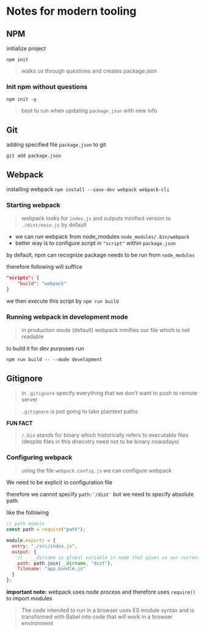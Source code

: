 # Notes for modern tooling

## NPM 

initialize project 

`npm init`

> walks us through questions and creates package.json

### Init npm without questions

`npm init -y`

> best tu run when updating `package.json` with new info

## Git

adding specified file `package.json` to git

`git add package.json`

## Webpack

installing webpack 
`npm install --save-dev webpack webpack-cli`

### Starting webpack 

> webpack looks for `index.js` and outputs minified version to `./dist/main.js` by default

* we can run webpack from node_modules `node_modules/.bin/webpack`
* better way is to configure script in `"script"` within `package.json` 

by default, npm can recognize package needs to be run from `node_modules`

therefore following will suffice
```JSON
"scripts": {
    "build": "webpack"
}
```

we then execute this script by `npm run build`

### Running webpack in development mode
> in production mode (default) webpack minifies our file which is not readable 

to build it for dev purposes run

`npm run build -- --mode development`

## Gitignore

> in `.gitignore` specify everything that we don't want to push to remote server 

> `.gitignore` is just going to take plaintext paths


**FUN FACT**
> `/.bin` stands for binary which historically refers to executable files 
> (despite files in this direcotry need not to be binary nowadays)


### Configuring webpack 

> using the file `webpack.config.js` we can configure webpack

We need to be explicit in configuration file

therefore we cannot specify `path:'/dist'` but we need to specify absolute path

like the following

```js
// path module 
const path = require("path");

module.exports = {
  entry: "./src/index.js",
  output: {
    //   __dirname is global variable in node that gives us our current directory 
    path: path.join(__dirname, "dist"),
    filename: "app.bundle.js"
  }
};
```

**important note:** webpack uses node process and therefore uses `require()` to import modules 

>The code intended to run in a browser uses ES module syntax and is transformed with Babel into code that will work in a browser environment
